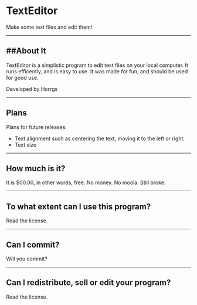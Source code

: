 # TextEditor
Make some text files and edit them!

------------
##About It
------------

TextEditor is a simplistic program to edit text files on your local computer. It runs efficently, and is easy to use. It was made for fun, and should be used for good use.

Developed by Horrgs

------------
Plans
------------

Plans for future releases:

* Text alignment such as centering the text, moving it to the left or right.
* Text size


------------
How much is it?
------------

It is $00.00, in other words, free. No money. No moola. Still broke.

------------
To what extent can I use this program?
------------

Read the license.

------------
Can I commit?
------------

Will you commit?

------------
Can I redistribute, sell or edit your program?
------------

Read the license. 
